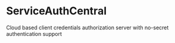 # ServiceAuthCentral
Cloud based client credentials authorization server with no-secret authentication support
